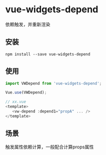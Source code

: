 # vue-widgets-depend

依赖触发，并重新渲染

## 安装

```
npm install --save vue-widgets-depend
```

## 使用

```js
import VWDepend from 'vue-widgets-depend';

Vue.use(VWDepend);

// xx.vue
<template>
   <vw-depend :depend1="propA" ... />
</template>

```

## 场景

触发属性依赖计算，一般配合计算props属性
